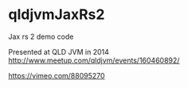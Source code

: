 # qldjvmJaxRs2
Jax rs 2 demo code

Presented at QLD JVM in 2014 http://www.meetup.com/qldjvm/events/160460892/

https://vimeo.com/88095270
